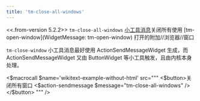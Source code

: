 ```yaml
---
title: 'tm-close-all-windows'
---
```


<<.from-version 5.2.2>>
`tm-close-all-windows` [小工具消息](Messages)关闭所有使用 [tm-open-window](WidgetMessage: tm-open-window) 打开的附加//浏览器//窗口

`tm-close-window` 小工具消息最好使用 ActionSendMessageWidget 生成，而 ActionSendMessageWidget 又由 ButtonWidget 等小工具触发，且由内核本身处理。

<$macrocall $name='wikitext-example-without-html'
src="""
<$button>关闭所有窗口
<$action-sendmessage 
  $message="tm-close-all-windows" 
/>
</$button>
""" />

